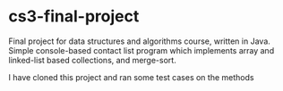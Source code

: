 # cs3-final-project
Final project for data structures and algorithms course, written in Java. Simple console-based contact list program which implements array and linked-list based collections, and merge-sort.

I have cloned this project and ran some test cases on the methods
